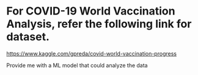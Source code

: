 # For COVID-19 World Vaccination Analysis, refer the following link for dataset.

https://www.kaggle.com/gpreda/covid-world-vaccination-progress

Provide me with a ML model that could analyze the data
